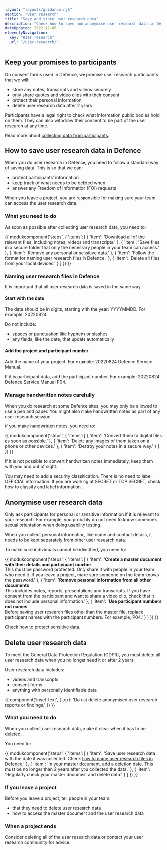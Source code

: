 ```yaml
---
layout: "layouts/guidance.njk"
section: "User research"
title: "Save and store user research data"
description: "Check how to save and anonymise user research data in Defence, including how to name and store files."
dateUpdated: 2022-12-06
eleventyNavigation:
  key: "User research"
  url: "/user-research/"
---
```


## Keep your promises to participants

On consent forms used in Defence, we promise user research participants that we will:

- store any notes, transcripts and videos securely
- only share quotes and video clips with their consent
- protect their personal information
- delete user research data after 2 years

Participants have a legal right to check what information public bodies hold on them. They can also withdraw their consent to be part of the user research at any time.

Read more about [collecting data from participants](/user-research/collecting-data-from-participants/).

## How to save user research data in Defence

When you do user research in Defence, you need to follow a standard way of saving data. This is so that we can:

- protect participants’ information
- keep track of what needs to be deleted when
- answer any Freedom of Information (FOI) requests

When you leave a project, you are responsible for making sure your team can access the user research data.

### What you need to do

As soon as possible after collecting user research data, you need to:

{{ modukcomponent('steps', {
  'items': [
    {
      'item': 'Download all of the relevant files, including notes, videos and transcripts.'
    },
    {
      'item': 'Save files in a secure folder that only the necessary people in your team can access.'
    },
    {
      'item': 'Remove any personal or sensitive data.'
    },
    {
      'item': 'Follow the format for naming user research files in Defence.'
    },
    {
      'item': 'Delete all files from your local devices.'
    }
  ]
}) }}

### Naming user research files in Defence

It is important that all user research data is saved in the same way. 

#### Start with the date 

The date should be in digits, starting with the year: YYYYMMDD. For example: 20220824.

Do not include:
- spaces or punctuation like hyphens or slashes
- any fields, like the date, that update automatically

#### Add the project and participant number

Add the name of your project. For example: 20220824 Defence Service Manual.

If it is participant data, add the participant number. For example: 20220824 Defence Service Manual P04.

### Manage handwritten notes carefully

When you do research at some Defence sites, you may only be allowed to use a pen and paper. You might also make handwritten notes as part of any user research session.

If you make handwritten notes, you need to:

{{ modukcomponent('steps', {
  'items': [
    {
      'item': 'Convert them to digital files as soon as possible.'
    },
    {
      'item': 'Delete any images of them taken on a phone or other devices.'
    },
    {
      'item': 'Destroy your notes in a secure way.'
    }
  ]
}) }}

If it is not possible to convert handwritten notes immediately, keep them with you and out of sight.

You may need to add a security classification. There is no need to label OFFICIAL information. If you are working at SECRET or TOP SECRET, check how to classify and label information.

## Anonymise user research data

Only ask participants for personal or sensitive information if it is relevant to your research. For example, you probably do not need to know someone’s sexual orientation when doing usability testing.

When you collect personal information, like name and contact details, it needs to be kept separately from other user research data.

To make sure individuals cannot be identified, you need to:

{{ modukcomponent('steps', {
  'items': [
    {
      'item': '<b>Create a master document with their details and participant number</b> <br> This must be password protected. Only share it with people in your team who need it. If you leave a project, make sure someone on the team knows the password.'
    },
    {
      'item': '<b>Remove personal information from all other documents</b> <br> This includes notes, reports, presentations and transcripts. If you have consent from the participant and want to share a video clip, check that it does not include personal information.'
    },
    {
      'item': '<b>Use participant numbers not names</b> <br> Before saving user research files other than the master file, replace participant names with the participant numbers. For example, P04.'
    }
  ]
}) }}

Check [how to protect sensitive data](/user-research/share-user-research-findings-correctly/).

## Delete user research data

To meet the General Data Protection Regulation (GDPR), you must delete all user research data when you no longer need it or after 2 years.

User research data includes:

- videos and transcripts
- consent forms
- anything with personally identifiable data

{{ component('inset-text', {
  text: 'Do not delete anonymised user research reports or findings.'
}) }}

### What you need to do

When you collect user research data, make it clear when it has to be deleted. 

You need to:

{{ modukcomponent('steps', {
  'items': [
    {
      'item': 'Save user research data with the date it was collected. Check <a href="/user-research/save-and-store-user-research-data#naming-user-research-files-in-defence">how to name user research files in Defence</a>.' 
    },
    {
      'item': 'In your master document, add a deletion date. This must be no longer than 2 years after you collected the data.'
    },
    {
      'item': 'Regularly check your master document and delete data.'
    }
  ]
}) }}

### If you leave a project

Before you leave a project, tell people in your team:

- that they need to delete user research data
- how to access the master document and the user research data

### When a project ends

Consider deleting all of the user research data or contact your user research community for advice.
